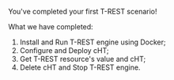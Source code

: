 <!--
 * @Descripttion: 
 * @Author: lzy
 * @Date: 2020-05-21 09:29:04
 * @LastEditors: lzy
 * @LastEditTime: 2020-05-21 12:02:09
--> 
You've completed your first T-REST scenario!

What we have completed:
1. Install and Run T-REST engine using Docker;
2. Configure and Deploy cHT;
3. Get T-REST resource's value and cHT;
4. Delete cHT and Stop T-REST engine.